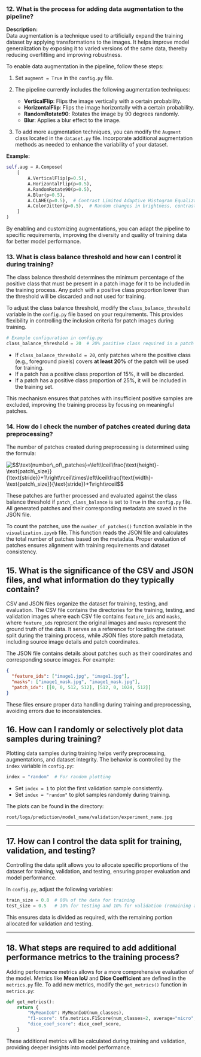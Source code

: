 
### 12. What is the process for adding data augmentation to the pipeline?

**Description:**  
Data augmentation is a technique used to artificially expand the training dataset by applying transformations to the images. It helps improve model generalization by exposing it to varied versions of the same data, thereby reducing overfitting and improving robustness.

To enable data augmentation in the pipeline, follow these steps:

1. Set `augment = True` in the `config.py` file.
2. The pipeline currently includes the following augmentation techniques:
   - **VerticalFlip**: Flips the image vertically with a certain probability.
   - **HorizontalFlip**: Flips the image horizontally with a certain probability.
   - **RandomRotate90**: Rotates the image by 90 degrees randomly.
   - **Blur**: Applies a blur effect to the image.

3. To add more augmentation techniques, you can modify the `Augment` class located in the `dataset.py` file. Incorporate additional augmentation methods as needed to enhance the variability of your dataset.

**Example:**
```python
self.aug = A.Compose(
    [
        A.VerticalFlip(p=0.5),
        A.HorizontalFlip(p=0.5),
        A.RandomRotate90(p=0.5),
        A.Blur(p=0.5),
        A.CLAHE(p=0.5),  # Contrast Limited Adaptive Histogram Equalization
        A.ColorJitter(p=0.5),  # Random changes in brightness, contrast, saturation, and hue
    ]
)
```

By enabling and customizing augmentations, you can adapt the pipeline to specific requirements, improving the diversity and quality of training data for better model performance.

### 13. What is class balance threshold and how can I control it during training?

The class balance threshold determines the minimum percentage of the positive class that must be present in a patch image for it to be included in the training process. Any patch with a positive class proportion lower than the threshold will be discarded and not used for training.

To adjust the class balance threshold, modify the `class_balance_threshold` variable in the `config.py` file based on your requirements. This provides flexibility in controlling the inclusion criteria for patch images during training.

```python
# Example configuration in config.py
class_balance_threshold = 20  # 20% positive class required in a patch
```

- If `class_balance_threshold = 20`, only patches where the positive class (e.g., foreground pixels) covers **at least 20%** of the patch will be used for training.  
- If a patch has a positive class proportion of 15%, it will be discarded.
- If a patch has a positive class proportion of 25%, it will be included in the training set.

This mechanism ensures that patches with insufficient positive samples are excluded, improving the training process by focusing on meaningful patches.

### 14. How do I check the number of patches created during data preprocessing?

The number of patches created during preprocessing is determined using the formula:

<img src="https://latex.codecogs.com/svg.image?$$\text{number\_of\_patches}=\left\lceil\frac{\text{height}-\text{patch\_size}}{\text{stride}}&plus;1\right\rceil\times\left\lceil\frac{\text{width}-\text{patch\_size}}{\text{stride}}&plus;1\right\rceil$$" title="$$\text{number\_of\_patches}=\left\lceil\frac{\text{height}-\text{patch\_size}}{\text{stride}}+1\right\rceil\times\left\lceil\frac{\text{width}-\text{patch\_size}}{\text{stride}}+1\right\rceil$$" />

These patches are further processed and evaluated against the class balance threshold if `patch_class_balance` is set to `True` in the `config.py` file. All generated patches and their corresponding metadata are saved in the JSON file.

To count the patches, use the `number_of_patches()` function available in the `visualization.ipynb` file. This function reads the JSON file and calculates the total number of patches based on the metadata. Proper evaluation of patches ensures alignment with training requirements and dataset consistency.


## 15. What is the significance of the CSV and JSON files, and what information do they typically contain?

CSV and JSON files organize the dataset for training, testing, and evaluation. The CSV file contains the directories for the training, testing, and validation images where each CSV file contains `feature_ids` and `masks`, where `feature_ids` represent the original images and `masks` represent the ground truth of the data. It serves as a reference for locating the dataset split during the training process, while JSON files store patch metadata, including source image details and patch coordinates.

The JSON file contains details about patches such as their coordinates and corresponding source images. For example:

```json
{
  "feature_ids": ["image1.jpg", "image1.jpg"],
  "masks": ["image1_mask.jpg", "image1_mask.jpg"],
  "patch_idx": [[0, 0, 512, 512], [512, 0, 1024, 512]]
}
```
These files ensure proper data handling during training and preprocessing, avoiding errors due to inconsistencies.


## 16. How can I randomly or selectively plot data samples during training?

Plotting data samples during training helps verify preprocessing, augmentations, and dataset integrity. The behavior is controlled by the `index` variable in `config.py`:
```python
index = "random"  # For random plotting
```
- Set `index = 1` to plot the first validation sample consistently.
- Set `index = "random"` to plot samples randomly during training.

The plots can be found in the directory:
```
root/logs/prediction/model_name/validation/experiment_name.jpg
```

---

## 17. How can I control the data split for training, validation, and testing?

Controlling the data split allows you to allocate specific proportions of the dataset for training, validation, and testing, ensuring proper evaluation and model performance.

In `config.py`, adjust the following variables:
```python
train_size = 0.8  # 80% of the data for training
test_size = 0.5   # 10% for testing and 10% for validation (remaining after training)
```
This ensures data is divided as required, with the remaining portion allocated for validation and testing.

---

## 18. What steps are required to add additional performance metrics to the training process?

Adding performance metrics allows for a more comprehensive evaluation of the model. Metrics like **Mean IoU** and **Dice Coefficient** are defined in the `metrics.py` file. To add new metrics, modify the `get_metrics()` function in `metrics.py`:
```python
def get_metrics():
    return {
        "MyMeanIoU": MyMeanIoU(num_classes),
        "f1-score": tfa.metrics.F1Score(num_classes=2, average="micro", threshold=0.9),
        "dice_coef_score": dice_coef_score,
    }
```

These additional metrics will be calculated during training and validation, providing deeper insights into model performance.
